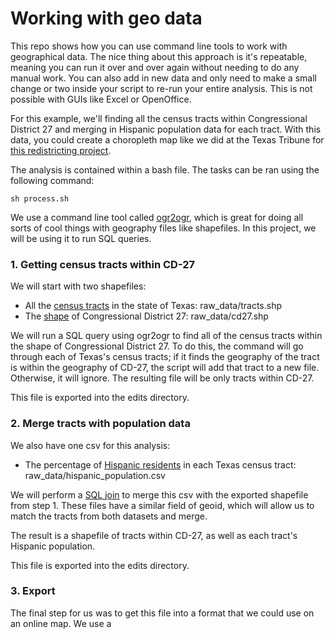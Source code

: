 # Working with geo data

This repo shows how you can use command line tools to work with geographical data. The nice thing about this approach is it's repeatable, meaning you can run it over and over again without needing to do any manual work. You can also add in new data and only need to make a small change or two inside your script to re-run your entire analysis. This is not possible with GUIs like Excel or OpenOffice.

For this example, we'll finding all the census tracts within Congressional District 27 and merging in Hispanic population data for each tract. With this data, you could create a choropleth map like we did at the Texas Tribune for [this redistricting project](https://apps.texastribune.org/texas-congressional-district-27-redistricting-hispanic-voters/).

The analysis is contained within a bash file. The tasks can be ran using the following command:

```
sh process.sh
```

We use a command line tool called [ogr2ogr](http://www.gdal.org/ogr2ogr.html), which is great for doing all sorts of cool things with geography files like shapefiles. In this project, we will be using it to run SQL queries.

### 1. Getting census tracts within CD-27

We will start with two shapefiles:
* All the [census tracts](https://www.census.gov/cgi-bin/geo/shapefiles/index.php?year=2017&layergroup=Census+Tracts) in the state of Texas: raw_data/tracts.shp
* The [shape](http://www.tlc.texas.gov/redist/data/data.html) of Congressional District 27: raw_data/cd27.shp

We will run a SQL query using ogr2ogr to find all of the census tracts within the shape of Congressional District 27. To do this, the command will go through each of Texas's census tracts; if it finds the geography of the tract is within the geography of CD-27, the script will add that tract to a new file. Otherwise, it will ignore. The resulting file will be only tracts within CD-27.

This file is exported into the edits directory.

### 2. Merge tracts with population data

We also have one csv for this analysis:

* The percentage of [Hispanic residents](https://factfinder.census.gov/faces/nav/jsf/pages/index.xhtml) in each Texas census tract: raw_data/hispanic_population.csv

We will perform a [SQL join](https://www.w3schools.com/sql/sql_join.asp) to merge this csv with the exported shapefile from step 1. These files have a similar field of geoid, which will allow us to match the tracts from both datasets and merge.

The result is a shapefile of tracts within CD-27, as well as each tract's Hispanic population.

This file is exported into the edits directory.

### 3. Export

The final step for us was to get this file into a format that we could use on an online map. We use a 





